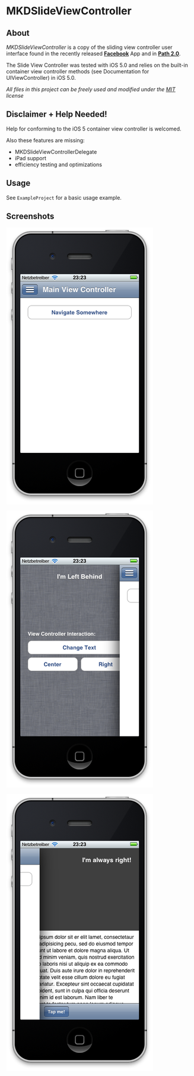 # MKDSlideViewController #

## About ##

*MKDSlideViewController* is a copy of the sliding view controller user interface found in the recently released **[Facebook]** App and in **[Path 2.0]**.

The Slide View Controller was tested with iOS 5.0 and relies on the built-in container view controller methods (see Documentation for UIViewController) in iOS 5.0.

*All files in this project can be freely used and modified under the [MIT] license*

## Disclaimer + Help Needed! ##

Help for conforming to the iOS 5 container view controller is welcomed.

Also these features are missing:

- MKDSlideViewControllerDelegate
- iPad support
- efficiency testing and optimizations

## Usage ##

See `ExampleProject` for a basic usage example.

## Screenshots ##

![Screenshot 1](./Screenshot-1.png)

![Screenshot 2](./Screenshot-2.png)

![Screenshot 3](./Screenshot-3.png)



[Facebook]: https://www.facebook.com/iphone
[Path 2.0]: http://www.path.com/
[MIT]: http://www.opensource.org/licenses/mit-license.php
